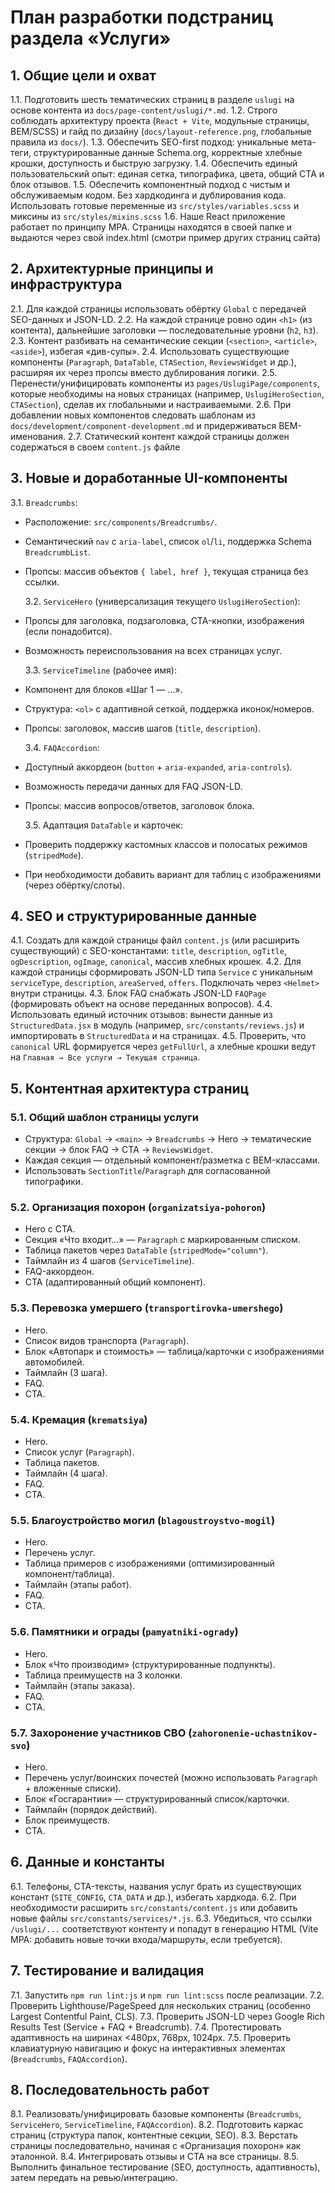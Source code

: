 # План разработки подстраниц раздела «Услуги»

## 1. Общие цели и охват

1.1. Подготовить шесть тематических страниц в разделе `uslugi` на основе контента из `docs/page-content/uslugi/*.md`.
1.2. Строго соблюдать архитектуру проекта (`React + Vite`, модульные страницы, BEM/SCSS) и гайд по дизайну (`docs/layout-reference.png`, глобальные правила из `docs/`).
1.3. Обеспечить SEO-first подход: уникальные мета-теги, структурированные данные Schema.org, корректные хлебные крошки, доступность и быструю загрузку.
1.4. Обеспечить единый пользовательский опыт: единая сетка, типографика, цвета, общий CTA и блок отзывов.
1.5. Обеспечить компонентный подход с чистым и обслуживаемым кодом. Без хардкодинга и дублирования кода. Использовать готовые переменные из `src/styles/variables.scss` и миксины из `src/styles/mixins.scss`
1.6. Наше React приложение работает по принципу MPA. Страницы находятся в своей папке и выдаются через свой index.html (смотри пример других страниц сайта)

## 2. Архитектурные принципы и инфраструктура

2.1. Для каждой страницы использовать обёртку `Global` с передачей SEO-данных и JSON-LD.
2.2. На каждой странице ровно один `<h1>` (из контента), дальнейшие заголовки — последовательные уровни (`h2`, `h3`).
2.3. Контент разбивать на семантические секции (`<section>`, `<article>`, `<aside>`), избегая «див-супы».
2.4. Использовать существующие компоненты (`Paragraph`, `DataTable`, `CTASection`, `ReviewsWidget` и др.), расширяя их через пропсы вместо дублирования логики.
2.5. Перенести/унифицировать компоненты из `pages/UslugiPage/components`, которые необходимы на новых страницах (например, `UslugiHeroSection`, `CTASection`), сделав их глобальными и настраиваемыми.
2.6. При добавлении новых компонентов следовать шаблонам из `docs/development/component-development.md` и придерживаться BEM-именования.
2.7. Статический контент каждой страницы должен содержаться в своем `content.js` файле

## 3. Новые и доработанные UI-компоненты

3.1. `Breadcrumbs`:

- Расположение: `src/components/Breadcrumbs/`.
- Семантический `nav` с `aria-label`, список `ol`/`li`, поддержка Schema `BreadcrumbList`.
- Пропсы: массив объектов `{ label, href }`, текущая страница без ссылки.

  3.2. `ServiceHero` (универсализация текущего `UslugiHeroSection`):

- Пропсы для заголовка, подзаголовка, CTA-кнопки, изображения (если понадобится).
- Возможность переиспользования на всех страницах услуг.

  3.3. `ServiceTimeline` (рабочее имя):

- Компонент для блоков «Шаг 1 — …».
- Структура: `<ol>` с адаптивной сеткой, поддержка иконок/номеров.
- Пропсы: заголовок, массив шагов (`title`, `description`).

  3.4. `FAQAccordion`:

- Доступный аккордеон (`button` + `aria-expanded`, `aria-controls`).
- Возможность передачи данных для FAQ JSON-LD.
- Пропсы: массив вопросов/ответов, заголовок блока.

  3.5. Адаптация `DataTable` и карточек:

- Проверить поддержку кастомных классов и полосатых режимов (`stripedMode`).
- При необходимости добавить вариант для таблиц с изображениями (через обёртку/слоты).

## 4. SEO и структурированные данные

4.1. Создать для каждой страницы файл `content.js` (или расширить существующий) с SEO-константами: `title`, `description`, `ogTitle`, `ogDescription`, `ogImage`, `canonical`, массив хлебных крошек.
4.2. Для каждой страницы сформировать JSON-LD типа `Service` с уникальным `serviceType`, `description`, `areaServed`, `offers`. Подключать через `<Helmet>` внутри страницы.
4.3. Блок FAQ снабжать JSON-LD `FAQPage` (формировать объект на основе переданных вопросов).
4.4. Использовать единый источник отзывов: вынести данные из `StructuredData.jsx` в модуль (например, `src/constants/reviews.js`) и импортировать в `StructuredData` и на страницах.
4.5. Проверить, что `canonical` URL формируется через `getFullUrl`, а хлебные крошки ведут на `Главная → Все услуги → Текущая страница`.

## 5. Контентная архитектура страниц

### 5.1. Общий шаблон страницы услуги

- Структура: `Global` → `<main>` → `Breadcrumbs` → Hero → тематические секции → блок FAQ → CTA → `ReviewsWidget`.
- Каждая секция — отдельный компонент/разметка с BEM-классами.
- Использовать `SectionTitle`/`Paragraph` для согласованной типографики.

### 5.2. Организация похорон (`organizatsiya-pohoron`)

- Hero с CTA.
- Секция «Что входит…» — `Paragraph` с маркированным списком.
- Таблица пакетов через `DataTable` (`stripedMode="column"`).
- Таймлайн из 4 шагов (`ServiceTimeline`).
- FAQ-аккордеон.
- CTA (адаптированный общий компонент).

### 5.3. Перевозка умершего (`transportirovka-umershego`)

- Hero.
- Список видов транспорта (`Paragraph`).
- Блок «Автопарк и стоимость» — таблица/карточки с изображениями автомобилей.
- Таймлайн (3 шага).
- FAQ.
- CTA.

### 5.4. Кремация (`krematsiya`)

- Hero.
- Список услуг (`Paragraph`).
- Таблица пакетов.
- Таймлайн (4 шага).
- FAQ.
- CTA.

### 5.5. Благоустройство могил (`blagoustroystvo-mogil`)

- Hero.
- Перечень услуг.
- Таблица примеров с изображениями (оптимизированный компонент/таблица).
- Таймлайн (этапы работ).
- FAQ.
- CTA.

### 5.6. Памятники и ограды (`pamyatniki-ogrady`)

- Hero.
- Блок «Что производим» (структурированные подпункты).
- Таблица преимуществ на 3 колонки.
- Таймлайн (этапы заказа).
- FAQ.
- CTA.

### 5.7. Захоронение участников СВО (`zahoronenie-uchastnikov-svo`)

- Hero.
- Перечень услуг/воинских почестей (можно использовать `Paragraph` + вложенные списки).
- Блок «Госгарантии» — структурированный список/карточки.
- Таймлайн (порядок действий).
- Блок преимуществ.
- CTA.

## 6. Данные и константы

6.1. Телефоны, CTA-тексты, названия услуг брать из существующих констант (`SITE_CONFIG`, `CTA_DATA` и др.), избегать хардкода.
6.2. При необходимости расширить `src/constants/content.js` или добавить новые файлы `src/constants/services/*.js`.
6.3. Убедиться, что ссылки `/uslugi/...` соответствуют контенту и попадут в генерацию HTML (Vite MPA: добавить новые точки входа/маршруты, если требуется).

## 7. Тестирование и валидация

7.1. Запустить `npm run lint:js` и `npm run lint:scss` после реализации.
7.2. Проверить Lighthouse/PageSpeed для нескольких страниц (особенно Largest Contentful Paint, CLS).
7.3. Проверить JSON-LD через Google Rich Results Test (Service + FAQ + Breadcrumb).
7.4. Протестировать адаптивность на ширинах <480px, 768px, 1024px.
7.5. Проверить клавиатурную навигацию и фокус на интерактивных элементах (`Breadcrumbs`, `FAQAccordion`).

## 8. Последовательность работ

8.1. Реализовать/унифицировать базовые компоненты (`Breadcrumbs`, `ServiceHero`, `ServiceTimeline`, `FAQAccordion`).
8.2. Подготовить каркас страниц (структура папок, контентные секции, SEO).
8.3. Верстать страницы последовательно, начиная с «Организация похорон» как эталонной.
8.4. Интегрировать отзывы и CTA на все страницы.
8.5. Выполнить финальное тестирование (SEO, доступность, адаптивность), затем передать на ревью/интеграцию.
